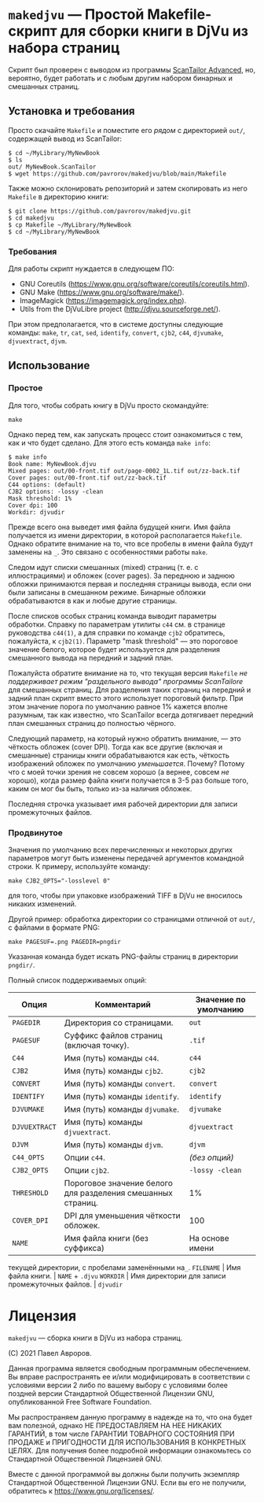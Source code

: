 # `makedjvu` — Простой Makefile-скрипт для сборки книги в DjVu из набора страниц

Скрипт был проверен с выводом из программы [ScanTailor
Advanced](https://github.com/4lex4/scantailor-advanced), но, вероятно,
будет работать и с любым другим набором бинарных и смешанных страниц.


## Установка и требования

Просто скачайте `Makefile` и поместите его _рядом_ с директорией `out/`,
содержащей вывод из ScanTailor:

```
$ cd ~/MyLibrary/MyNewBook
$ ls
out/ MyNewBook.ScanTailor
$ wget https://github.com/pavrorov/makedjvu/blob/main/Makefile
```

Также можно склонировать репозиторий и затем скопировать из него
`Makefile` в директорию книги:

```
$ git clone https://github.com/pavrorov/makedjvu.git
$ cd makedjvu
$ cp Makefile ~/MyLibrary/MyNewBook
$ cd ~/MyLibrary/MyNewBook
```

### Требования

Для работы скрипт нуждается в следующем ПО:

* GNU Coreutils (https://www.gnu.org/software/coreutils/coreutils.html).
* GNU Make (https://www.gnu.org/software/make/).
* ImageMagick (https://imagemagick.org/index.php).
* Utils from the DjVuLibre project (http://djvu.sourceforge.net/).

При этом предполагается, что в системе доступны следующие команды:
`make`, `tr`, `cat`, `sed`, `identify`, `convert`, `cjb2`, `c44`,
`djvumake`, `djvuextract`, `djvm`.


## Использование

### Простое

Для того, чтобы собрать книгу в DjVu просто скомандуйте:

```
make
```

Однако перед тем, как запускать процесс стоит ознакомиться с тем, как
и что будет сделано. Для этого есть команда `make info`:

```
$ make info
Book name: MyNewBook.djvu
Mixed pages: out/00-front.tif out/page-0002_1L.tif out/zz-back.tif
Cover pages: out/00-front.tif out/zz-back.tif
C44 options: (default)
CJB2 options: -lossy -clean
Mask threshold: 1%
Cover dpi: 100
Workdir: djvudir
```

Прежде всего она выведет имя файла будущей книги. Имя файла получается
из имени директории, в которой располагается `Makefile`. Однако
обратите внимание на то, что все пробелы в имени файла будут заменены
на `_`. Это связано с особенностями работы `make`.

Следом идут списки смешанных (mixed) страниц (т. е. с иллюстрациями) и
обложек (cover pages). За переднюю и заднюю обложки принимаются первая
и последняя страницы вывода, если они были записаны в смешанном
режиме. Бинарные обложки обрабатываются в как и любые другие страницы.

После списков особых страниц команда выводит параметры
обработки. Справку по параметрам утилиты `c44` см. в странице
руководства `c44(1)`, а для справки по команде `cjb2` обратитесь,
пожалуйста, к `cjb2(1)`. Параметр "mask threshold" — это пороговое
значение белого, которое будет используется для разделения смешанного
вывода на передний и задний план.

Пожалуйста обратите внимание на то, что текущая версия `Makefile` _не
поддерживает режим "раздельного вывода" программы ScanTailore_ для
смешанных страниц. Для разделения таких страниц на передний и задний
план скрипт вместо этого использует пороговый фильтр. При этом
значение порога по умолчанию равное 1% кажется вполне разумным, так
как известно, что ScanTailor всегда дотягивает передний план смешанных
страниц до полностью чёрного.

Следующий параметр, на который нужно обратить внимание, — это
чёткость обложек (cover DPI). Тогда как все другие (включая и смешанные)
страницы книги обрабатываются как есть, чёткость изображений обложек по
умолчанию _уменьшается_. Почему? Потому что с моей точки зрения не
совсем хорошо (а вернее, совсем _не_ хорошо), когда размер файла
книги получается в 3-5 раз больше того, каким он мог бы быть, только
из-за наличия обложек.

Последняя строчка указывает имя рабочей директории для записи
промежуточных файлов.


### Продвинутое

Значения по умолчанию всех перечисленных и некоторых других параметров
могут быть изменены передачей аргументов командной строки. К примеру,
используйте команду:

```
make CJB2_OPTS="-losslevel 0"
```

для того, чтобы при упаковке изображений TIFF в DjVu не вносилось
никаких изменений.

Другой пример: обработка директории со страницами отличной от
`out/`, с файлами в формате PNG:

```
make PAGESUF=.png PAGEDIR=pngdir
```

Указанная команда будет искать PNG-файлы страниц в директории `pngdir/`.

Полный список поддерживаемых опций:

Опция  | Комментарий                         | Значение по умолчанию
------- | ---------------------------------- | -------------
`PAGEDIR`  | Директория со страницами.               | `out`
`PAGESUF`  | Суффикс файлов страниц (включая точку). | `.tif`
`C44`      | Имя (путь) команды `c44`.               | `c44`
`CJB2`     | Имя (путь) команды `cjb2`.              | `cjb2`
`CONVERT`  | Имя (путь) команды `convert`.           | `convert`
`IDENTIFY` | Имя (путь) команды `identify`.          | `identify`
`DJVUMAKE` | Имя (путь) команды `djvumake`.          | `djvumake`
`DJVUEXTRACT` | Имя (путь) команды `djvuextract`.    | `djvuextract`
`DJVM`     | Имя (путь) команды `djvm`.              | `djvm`
`C44_OPTS` | Опции `c44`.             | _(без опций)_
`CJB2_OPTS` | Опции `cjb2`.           | `-lossy -clean`
`THRESHOLD` | Пороговое значение белого для разделения смешанных страниц. | 1%
`COVER_DPI` | DPI для уменьшения чёткости обложек.    | 100
`NAME`      | Имя файла книги (без суффикса)        | На основе имени
текущей директории, с пробелами заменёнными на`_`.
`FILENAME`  | Имя файла книги.                       | `NAME` + `.djvu`
`WORKDIR`   | Имя директории для записи промежуточных файлов. | `djvudir`


# Лицензия

`makedjvu` — сборка книги в DjVu из набора страниц.

(C) 2021  Павел Авроров.

Данная программа является свободным программным обеспечением. Вы
вправе распространять ее и/или модифицировать в соответствии с
условиями версии 2 либо по вашему выбору с условиями более поздней
версии Стандартной Общественной Лицензии GNU, опубликованной Free
Software Foundation.

Мы распространяем данную программу в надежде на то, что она будет вам
полезной, однако НЕ ПРЕДОСТАВЛЯЕМ НА НЕЕ НИКАКИХ ГАРАНТИЙ, в том числе
ГАРАНТИИ ТОВАРНОГО СОСТОЯНИЯ ПРИ ПРОДАЖЕ и ПРИГОДНОСТИ ДЛЯ
ИСПОЛЬЗОВАНИЯ В КОНКРЕТНЫХ ЦЕЛЯХ. Для получения более подробной
информации ознакомьтесь со Стандартной Общественной Лицензией GNU.

Вместе с данной программой вы должны были получить экземпляр
Стандартной Общественной Лицензии GNU. Если вы его не получили,
обратитесь к <https://www.gnu.org/licenses/>.
